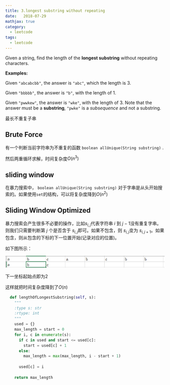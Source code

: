 ```yaml
---
title: 3.longest substring without repeating 
date:   2018-07-29
mathjax: true  
category: 
  - leetcode
tags: 
  - leetcode
---
```

Given a string, find the length of the **longest substring** without repeating characters.

**Examples:**

Given `"abcabcbb"`, the answer is `"abc"`, which the length is 3.

Given `"bbbbb"`, the answer is `"b"`, with the length of 1.

Given `"pwwkew"`, the answer is `"wke"`, with the length of 3. Note that the answer must be a **substring**, `"pwke"` is a *subsequence* and not a substring.

最长不重复子串

## Brute Force

有一个判断当前字符串为不重复的函数 `boolean allUnique(String substring)` .

然后两重循环求解，时间复杂度$O(n^3)$

## sliding window

在暴力搜索中， `boolean allUnique(String substring)` 对于字串是从头开始搜索的。如果使用`set`的结构，可以将复杂度降到$O(n^2)$

## Sliding Window Optimized

暴力搜索会产生很多不必要的操作，比如$s_{i,j}​$代表字符串 $i​$ 到 $j-1​$ 没有重复字串。则我们只需要判断第 $j​$ 个是否含于 $s_{i, j}​$ 即可。如果不包含，则 $s_{i,j}​$ 变为 $s_{i,j+1}​$ 。如果包含，则从包含的下标的下一位置开始(记录对应的位置)。

如下图所示：
 
![](最长不重复子串/1.jpg)

下一坐标起始点即为2

这样就把时间复杂度降到了$O(n)$

```python
  def lengthOfLongestSubstring(self, s):
    """
    :type s: str
    :rtype: int
    """
    used = {}
    max_length = start = 0
    for i, c in enumerate(s):
      if c in used and start <= used[c]:
        start = used[c] + 1
      else:   
        max_length = max(max_length, i - start + 1)
            
      used[c] = i
    
    return max_length
```

## 